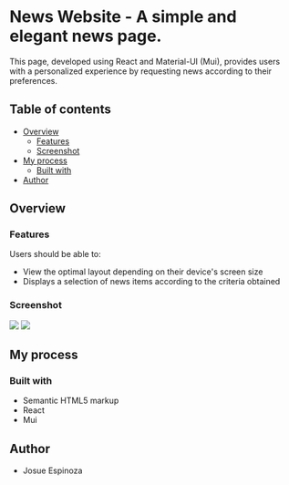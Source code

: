 # News Website - A simple and elegant news page.

This page, developed using React and Material-UI (Mui), provides users with a personalized experience by requesting news according to their preferences.

## Table of contents

- [Overview](#overview)
  - [Features](#features)
  - [Screenshot](#screenshot)
- [My process](#my-process)
  - [Built with](#built-with)
- [Author](#author)

## Overview

### Features

Users should be able to:

- View the optimal layout depending on their device's screen size
- Displays a selection of news items according to the criteria obtained

### Screenshot

![](./images/)
![](./images/)

## My process

### Built with

- Semantic HTML5 markup
- React
- Mui

## Author

- Josue Espinoza
